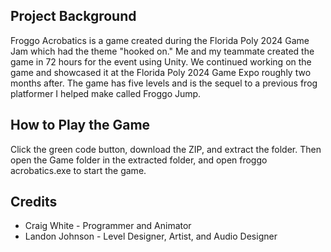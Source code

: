 ## Project Background
Froggo Acrobatics is a game created during the Florida Poly 2024 Game Jam which had the theme "hooked on." 
Me and my teammate created the game in 72 hours for the event using Unity. 
We continued working on the game and showcased it at the Florida Poly 2024 Game Expo roughly two months after.
The game has five levels and is the sequel to a previous frog platformer I helped make called Froggo Jump.

## How to Play the Game
Click the green code button, download the ZIP, and extract the folder. Then open the Game folder in the extracted folder, and open froggo acrobatics.exe to start the game.

## Credits
- Craig White - Programmer and Animator
- Landon Johnson - Level Designer, Artist, and Audio Designer
